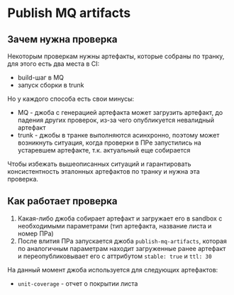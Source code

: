 # Publish MQ artifacts

## Зачем нужна проверка
Некоторым проверкам нужны артефакты, которые собраны по транку, для этого есть два места в CI:
* build-шаг в MQ
* запуск сборки в trunk

Но у каждого способа есть свои минусы:
* MQ - джоба с генерацией артефакта может загрузить артефакт, до падения других проверок, из-за чего опубликуется невалидный артефакт
* trunk - джобы в транке выполняются асинхронно, поэтому может возникнуть ситуация, когда проверки в ПРе запустились на устаревшем артефакте, т.к. актуальный еще собирается

Чтобы избежать вышеописанных ситуаций и гарантировать консистентность эталонных артефактов по транку и нужна эта проверка. 

## Как работает проверка
1. Какая-либо джоба собирает артефакт и загружает его в sandbox с необходимыми параметрами (тип артефакта, название листа и номер ПРа)
2. После влития ПРа запускается джоба `publish-mq-artifacts`, которая по аналогичным параметрам находит загруженные ранее артефакт и переопубликовывает его с аттрибутом `stable: true` и `ttl: 30`

На данный момент джоба используется для следующих артефактов:
* `unit-coverage` - отчет о покрытии листа
